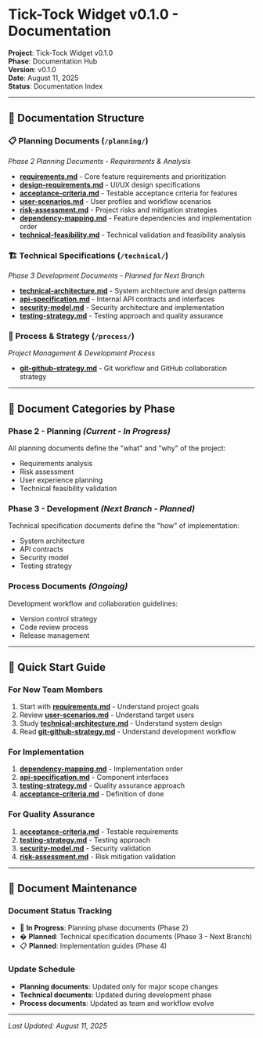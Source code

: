 # Tick-Tock Widget v0.1.0 - Documentation

**Project**: Tick-Tock Widget v0.1.0  
**Phase**: Documentation Hub  
**Version**: v0.1.0  
**Date**: August 11, 2025  
**Status**: Documentation Index  

---

## 📁 Documentation Structure

### 📋 Planning Documents (`/planning/`)
*Phase 2 Planning Documents - Requirements & Analysis*

- **[requirements.md](planning/requirements.md)** - Core feature requirements and prioritization
- **[design-requirements.md](planning/design-requirements.md)** - UI/UX design specifications
- **[acceptance-criteria.md](planning/acceptance-criteria.md)** - Testable acceptance criteria for features
- **[user-scenarios.md](planning/user-scenarios.md)** - User profiles and workflow scenarios
- **[risk-assessment.md](planning/risk-assessment.md)** - Project risks and mitigation strategies
- **[dependency-mapping.md](planning/dependency-mapping.md)** - Feature dependencies and implementation order
- **[technical-feasibility.md](planning/technical-feasibility.md)** - Technical validation and feasibility analysis

### 🏗️ Technical Specifications (`/technical/`)
*Phase 3 Development Documents - Planned for Next Branch*

- **[technical-architecture.md](technical/technical-architecture.md)** - System architecture and design patterns
- **[api-specification.md](technical/api-specification.md)** - Internal API contracts and interfaces
- **[security-model.md](technical/security-model.md)** - Security architecture and implementation
- **[testing-strategy.md](technical/testing-strategy.md)** - Testing approach and quality assurance

### 🔄 Process & Strategy (`/process/`)
*Project Management & Development Process*

- **[git-github-strategy.md](process/git-github-strategy.md)** - Git workflow and GitHub collaboration strategy

---

## 🎯 Document Categories by Phase

### Phase 2 - Planning *(Current - In Progress)*
All planning documents define the "what" and "why" of the project:
- Requirements analysis
- Risk assessment
- User experience planning
- Technical feasibility validation

### Phase 3 - Development *(Next Branch - Planned)*
Technical specification documents define the "how" of implementation:
- System architecture
- API contracts
- Security model
- Testing strategy

### Process Documents *(Ongoing)*
Development workflow and collaboration guidelines:
- Version control strategy
- Code review process
- Release management

---

## 📖 Quick Start Guide

### For New Team Members
1. Start with **[requirements.md](planning/requirements.md)** - Understand project goals
2. Review **[user-scenarios.md](planning/user-scenarios.md)** - Understand target users
3. Study **[technical-architecture.md](technical/technical-architecture.md)** - Understand system design
4. Read **[git-github-strategy.md](process/git-github-strategy.md)** - Understand development workflow

### For Implementation
1. **[dependency-mapping.md](planning/dependency-mapping.md)** - Implementation order
2. **[api-specification.md](technical/api-specification.md)** - Component interfaces
3. **[testing-strategy.md](technical/testing-strategy.md)** - Quality assurance approach
4. **[acceptance-criteria.md](planning/acceptance-criteria.md)** - Definition of done

### For Quality Assurance
1. **[acceptance-criteria.md](planning/acceptance-criteria.md)** - Testable requirements
2. **[testing-strategy.md](technical/testing-strategy.md)** - Testing approach
3. **[security-model.md](technical/security-model.md)** - Security validation
4. **[risk-assessment.md](planning/risk-assessment.md)** - Risk mitigation validation

---

## 🔄 Document Maintenance

### Document Status Tracking
- 🔄 **In Progress**: Planning phase documents (Phase 2)
- � **Planned**: Technical specification documents (Phase 3 - Next Branch)
- 📋 **Planned**: Implementation guides (Phase 4)

### Update Schedule
- **Planning documents**: Updated only for major scope changes
- **Technical documents**: Updated during development phase
- **Process documents**: Updated as team and workflow evolve

---

*Last Updated: August 11, 2025*
